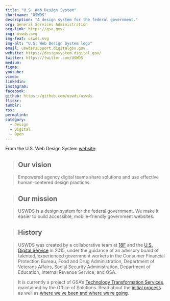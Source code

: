 ```yaml
---
title: "U.S. Web Design System"
shortname: "USWDS"
description: "A design system for the federal government."
org: General Services Administration
org-link: https://gsa.gov/
img: uswds.svg
img-feat: uswds.svg
img-alt: "U.S. Web Design System logo"
email: uswds@support.digitalgov.gov
website: https://designsystem.digital.gov/
twitter: https://twitter.com/USWDS
medium: 
figma: 
youtube: 
vimeo: 
linkedin: 
instagram: 
facebook: 
github: https://github.com/uswds/uswds
flickr: 
tumblr: 
rss: 
permalink: 
category:
  - Design
  - Digital
  - Open
---
```


From the U.S. Web Design System [website](https://designsystem.digital.gov/about/):

> ## Our vision

> Empowered agency digital teams share solutions and use effective human-centered design practices.

> ## Our mission

> USWDS is a design system for the federal government. We make it easier to build accessible, mobile-friendly government websites.

> ## History

> USWDS was created by a collaborative team at [18F](https://18f.gsa.gov/) and the [U.S. Digital Service](https://www.usds.gov/) in 2015, under the guidance of an advisory board of talented, experienced government workers in the Consumer Financial Protection Bureau, Food and Drug Administration, Department of Veterans Affairs, Social Security Administration, Department of Education, Internal Revenue Service, and GSA.

> It is currently a project of GSA’s [Technology Transformation Services](https://www.gsa.gov/about-us/organization/federal-acquisition-service/technology-transformation-services), maintained by the Office of Solutions. Read about the [initial process](https://18f.gsa.gov/2015/09/28/web-design-standards/) as well as [where we’ve been and where we’re going](https://designsystem.digital.gov/whats-new/updates/2017/12/20/2017-where-weve-been-where-were-going/).